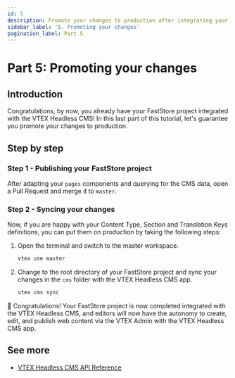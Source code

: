 ```yaml
---
id: 5
description: Promote your changes to production after integrating your project with the VTEX Headless CMS.
sidebar_label: '5. Promoting your changes'
pagination_label: Part 5
---
```


# Part 5: Promoting your changes

## Introduction

Congratulations, by now, you already have your FastStore project integrated with the VTEX Headless CMS! In this last part of this tutorial, let's guarantee you promote your changes to production.

## Step by step

### Step 1 - Publishing your FastStore project

After adapting your `pages` components and querying for the CMS data, open a Pull Request and merge it to `master`.

### Step 2 - Syncing your changes

Now, if you are happy with your Content Type, Section and Translation Keys definitions, you can put them on production by taking the following steps:

1. Open the terminal and switch to the master workspace.
   ```sh
   vtex use master
   ```
2. Change to the root directory of your FastStore project and sync your changes in the `cms` folder with the VTEX Headless CMS app.
   ```sh
   vtex cms sync
   ```

🎉 Congratulations! Your FastStore project is now completed integrated with the VTEX Headless CMS, and editors will now have the autonomy to create, edit, and publish web content via the VTEX Admin with the VTEX Headless CMS app.

## See more

- [VTEX Headless CMS API Reference](/vtex-headless-cms-api)
